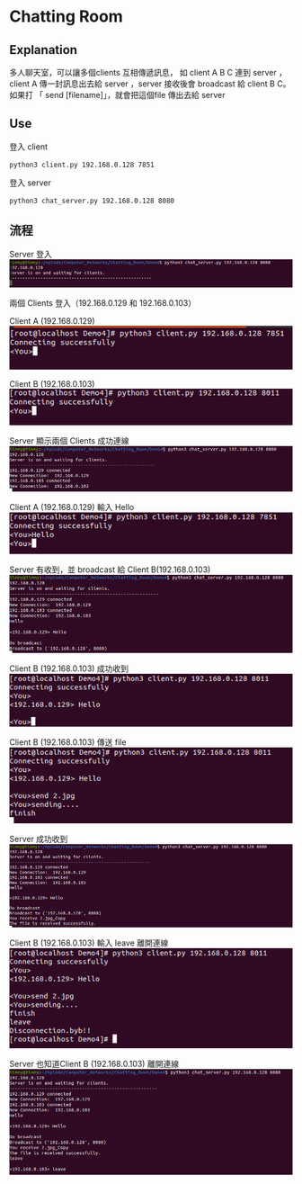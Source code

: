 # Chatting Room

## Explanation
多人聊天室，可以讓多個clients 互相傳遞訊息，
如 client A B C 連到 server ， client A 傳一封訊息出去給 server ，server 接收後會 broadcast 給 client B C。如果打 「 send [filename]」，就會把這個file 傳出去給 server

## Use
登入 client
```
python3 client.py 192.168.0.128 7851
```

登入 server
```
python3 chat_server.py 192.168.0.128 8080
```

## 流程
Server 登入
![](./Picture/1.png)

兩個 Clients 登入（192.168.0.129 和 192.168.0.103）

Client A (192.168.0.129)
![](./Picture/2.png)

Client B (192.168.0.103)
![](./Picture/3.png)

Server 顯示兩個 Clients 成功連線
![](./Picture/4.png)

Client A (192.168.0.129) 輸入 Hello
![](./Picture/5.png)

Server 有收到，並 broadcast 給 Client B(192.168.0.103)
![](./Picture/7.png)

Client B (192.168.0.103) 成功收到
![](./Picture/6.png)

Client B (192.168.0.103) 傳送 file
![](./Picture/8.png)

Server 成功收到
![](./Picture/9.png)

Client B (192.168.0.103) 輸入 leave 離開連線
![](./Picture/10.png)

Server 也知道Client B (192.168.0.103) 離開連線
![](./Picture/11.png)